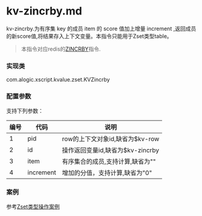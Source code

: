 kv-zincrby.md
=======

kv-zincrby.为有序集 key 的成员 item 的 score 值加上增量 increment ,返回成员的新score值,将结果存入上下文变量。本指令只能用于Zset类型table。

> 本指令对应redis的[ZINCRBY](http://redis.io/commands/zincrby)指令.

### 实现类

com.alogic.xscript.kvalue.zset.KVZincrby

### 配置参数

支持下列参数：

| 编号 | 代码 | 说明 |
| ---- | ---- | ---- |
| 1 | pid | row的上下文对象id,缺省为$kv-row |
| 2 | id | 操作返回变量id,缺省为$kv-zincrby |
| 3 | item | 有序集合的成员,支持计算,缺省为"" |
| 4 | increment | 增加的分值，支持计算,缺省为"0"|

### 案例

参考[Zset类型操作案例](case.zset.md)